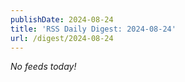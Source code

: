 ```yaml
---
publishDate: 2024-08-24
title: 'RSS Daily Digest: 2024-08-24'
url: /digest/2024-08-24
---
```


_No feeds today!_
